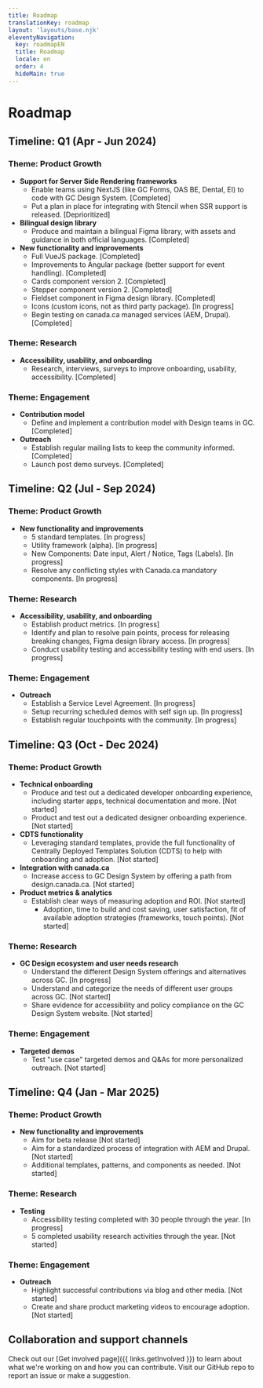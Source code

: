 ```yaml
---
title: Roadmap
translationKey: roadmap
layout: 'layouts/base.njk'
eleventyNavigation:
  key: roadmapEN
  title: Roadmap
  locale: en
  order: 4
  hideMain: true
---
```


# Roadmap
## Timeline: Q1 (Apr - Jun 2024) 

### Theme: Product Growth
- **Support for Server Side Rendering frameworks**
  - Enable teams using NextJS (like GC Forms, OAS BE, Dental, EI) to code with GC Design System. [Completed]
  - Put a plan in place for integrating with Stencil when SSR support is released. [Deprioritized]
- **Bilingual design library**
  - Produce and maintain a bilingual Figma library, with assets and guidance in both official languages. [Completed]
- **New functionality and improvements**
  - Full VueJS package. [Completed]
  - Improvements to Angular package (better support for event handling). [Completed]
  - Cards component version 2. [Completed]
  - Stepper component version 2. [Completed]
  - Fieldset component in Figma design library. [Completed]
  - Icons (custom icons, not as third party package). [In progress]
  - Begin testing on canada.ca managed services (AEM, Drupal). [Completed]

### Theme: Research
- **Accessibility, usability, and onboarding**
  - Research, interviews, surveys to improve onboarding, usability, accessibility. [Completed]

### Theme: Engagement
- **Contribution model**
  - Define and implement a contribution model with Design teams in GC. [Completed]
- **Outreach**
  - Establish regular mailing lists to keep the community informed. [Completed]
  - Launch post demo surveys. [Completed]

## Timeline: Q2 (Jul - Sep 2024) 
### Theme: Product Growth
- **New functionality and improvements**
  - 5 standard templates. [In progress]
  - Utility framework (alpha). [In progress]
  - New Components: Date input, Alert / Notice, Tags (Labels). [In progress]
  - Resolve any conflicting styles with Canada.ca mandatory components. [In progress]

### Theme: Research
- **Accessibility, usability, and onboarding**
  - Establish product metrics. [In progress]
  - Identify and plan to resolve pain points, process for releasing breaking changes, Figma design library access. [In progress]
  - Conduct usability testing and accessibility testing with end users. [In progress]

### Theme: Engagement
- **Outreach**
  - Establish a Service Level Agreement. [In progress]
  - Setup recurring scheduled demos with self sign up. [In progress]
  - Establish regular touchpoints with the community. [In progress]

## Timeline: Q3 (Oct - Dec 2024) 

### Theme: Product Growth
- **Technical onboarding**
  - Produce and test out a dedicated developer onboarding experience, including starter apps, technical documentation and more. [Not started]
  - Product and test out a dedicated designer onboarding experience. [Not started]
- **CDTS functionality**
  - Leveraging standard templates, provide the full functionality of Centrally Deployed Templates Solution (CDTS) to help with onboarding and adoption. [Not started]
- **Integration with canada.ca**
  - Increase access to GC Design System by offering a path from design.canada.ca. [Not started]
- **Product metrics & analytics**
  - Establish clear ways of measuring adoption and ROI. [Not started]
    - Adoption, time to build and cost saving, user satisfaction, fit of available adoption strategies (frameworks, touch points). [Not started]

### Theme: Research
- **GC Design ecosystem and user needs research**
  - Understand the different Design System offerings and alternatives across GC. [In progress]
  - Understand and categorize the needs of different user groups across GC. [Not started]
  - Share evidence for accessibility and policy compliance on the GC Design System website. [Not started]

### Theme: Engagement
- **Targeted demos**
  - Test "use case" targeted demos and Q&As for more personalized outreach. [Not started]

## Timeline: Q4 (Jan - Mar 2025) 

### Theme: Product Growth
- **New functionality and improvements**
  - Aim for beta release [Not started]
  - Aim for a standardized process of integration with AEM and Drupal. [Not started]
  - Additional templates, patterns, and components as needed. [Not started]

### Theme: Research
- **Testing**
  - Accessibility testing completed with 30 people through the year. [In progress]
  - 5 completed usability research activities through the year. [Not started]

### Theme: Engagement
- **Outreach**
  - Highlight successful contributions via blog and other media. [Not started]
  - Create and share product marketing videos to encourage adoption. [Not started]

## Collaboration and support channels
Check out our [Get involved page]({{ links.getInvolved }}) to learn about what we're working on and how you can contribute.
Visit our <gcds-link external href="{{ links.githubCompsIssues }}">GitHub repo</gcds-link> to report an issue or make a suggestion.

